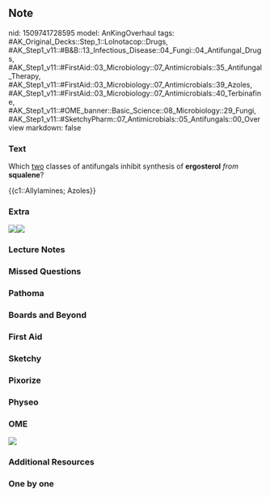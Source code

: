 ## Note
nid: 1509741728595
model: AnKingOverhaul
tags: #AK_Original_Decks::Step_1::Lolnotacop::Drugs, #AK_Step1_v11::#B&B::13_Infectious_Disease::04_Fungi::04_Antifungal_Drugs, #AK_Step1_v11::#FirstAid::03_Microbiology::07_Antimicrobials::35_Antifungal_Therapy, #AK_Step1_v11::#FirstAid::03_Microbiology::07_Antimicrobials::39_Azoles, #AK_Step1_v11::#FirstAid::03_Microbiology::07_Antimicrobials::40_Terbinafine, #AK_Step1_v11::#OME_banner::Basic_Science::08_Microbiology::29_Fungi, #AK_Step1_v11::#SketchyPharm::07_Antimicrobials::05_Antifungals::00_Overview
markdown: false

### Text
Which <u>two</u> classes of antifungals inhibit synthesis of
<b>ergosterol</b> <i>from</i> <b>squalene</b>?
<div>
  {{c1::Allylamines; Azoles}}
</div>

### Extra
<img src="paste-7537667604932.jpg"><img src=
"paste-7761005904386.jpg">

### Lecture Notes


### Missed Questions


### Pathoma


### Boards and Beyond


### First Aid


### Sketchy


### Pixorize


### Physeo


### OME
<div class="ome-widget">
  <a href=
  "https://onlinemeded.org/spa/microbiology/fungi/acquire?ref=anki">
  <img src="_OME_AnkiFlashcards_Lesson_6.png"></a>
</div>

### Additional Resources


### One by one


